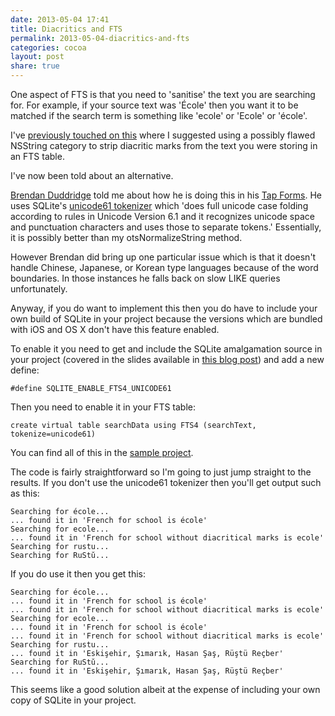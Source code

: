 ```yaml
---
date: 2013-05-04 17:41
title: Diacritics and FTS
permalink: 2013-05-04-diacritics-and-fts
categories: cocoa
layout: post
share: true
---
```


One aspect of FTS is that you need to 'sanitise' the text you are searching for. For example, if your source text was 'École' then you want it to be matched if the search term is something like 'ecole' or 'Ecole' or 'école'.

I've [previously touched on this](http://swwritings.com/post/2013-04-30-searching-for-speedy-searching#nsstringotscategory) where I suggested using a possibly flawed NSString category to strip diacritic marks from the text you were storing in an FTS table.

I've now been told about an alternative.

[Brendan Duddridge](https://twitter.com/tapforms) told me about how he is doing this in his [Tap Forms](http://www.tapforms.com). He uses SQLite's [unicode61 tokenizer](http://www.sqlite.org/fts3.html#unicode61) which 'does full unicode case folding according to rules in Unicode Version 6.1 and it recognizes unicode space and punctuation characters and uses those to separate tokens.' Essentially, it is possibly better than my otsNormalizeString method.

However Brendan did bring up one particular issue which is that it doesn't handle Chinese, Japanese, or Korean type languages because of the word boundaries. In those instances he falls back on slow LIKE queries unfortunately.

Anyway, if you do want to implement this then you do have to include your own build of SQLite in your project because the versions which are bundled with iOS and OS X don't have this feature enabled.

To enable it you need to get and include the SQLite amalgamation source in your project (covered in the slides available in [this blog post](http://swwritings.com/post/2013-04-15-searching-for-speedy-searching-prelude)) and add a new define:

	#define SQLITE_ENABLE_FTS4_UNICODE61

Then you need to enable it in your FTS table:

	create virtual table searchData using FTS4 (searchText, tokenize=unicode61)

You can find all of this in the [sample project](https://bitbucket.org/ottersoftware/fts-diacritic-marks/overview).

The code is fairly straightforward so I'm going to just jump straight to the results. If you don't use the unicode61 tokenizer then you'll get output such as this:

	Searching for école...
	... found it in 'French for school is école'
	Searching for ecole...
	... found it in 'French for school without diacritical marks is ecole'
	Searching for rustu...
	Searching for RuStŭ...

If you do use it then you get this:

	Searching for école...
	... found it in 'French for school is école'
	... found it in 'French for school without diacritical marks is ecole'
	Searching for ecole...
	... found it in 'French for school is école'
	... found it in 'French for school without diacritical marks is ecole'
	Searching for rustu...
	... found it in 'Eskişehir, Şımarık, Hasan Şaş, Rüştü Reçber'
	Searching for RuStŭ...
	... found it in 'Eskişehir, Şımarık, Hasan Şaş, Rüştü Reçber'

This seems like a good solution albeit at the expense of including your own copy of SQLite in your project.
